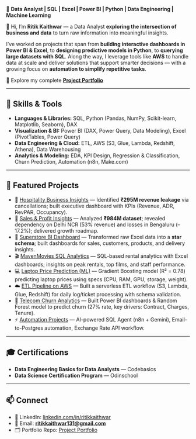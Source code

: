🎯 **Data Analyst | SQL | Excel | Power BI | Python | Data Engineering | Machine Learning**  

👋 Hi, I’m **Ritik Kaithwar** — a Data Analyst **exploring the intersection of business and data** to turn raw information into meaningful insights.  

I’ve worked on projects that span from **building interactive dashboards in Power BI & Excel**, to **designing predictive models in Python**, to **querying large datasets with SQL**. Along the way, I leverage tools like **AWS** to handle data at scale and deliver solutions that support smarter decisions — with a growing focus on **automation to simplify repetitive tasks**.  
 
📂 Explore my complete **[Project Portfolio](https://github.com/ritik-kaithwar/Portfolio)**  

---

## 🔑 Skills & Tools  
- **Languages & Libraries:** SQL, Python (Pandas, NumPy, Scikit-learn, Matplotlib, Seaborn), DAX  
- **Visualization & BI:** Power BI (DAX, Power Query, Data Modeling), Excel (PivotTables, Power Query)  
- **Data Engineering & Cloud:** ETL, AWS (S3, Glue, Lambda, Redshift, Athena), Data Warehousing  
- **Analytics & Modeling:** EDA, KPI Design, Regression & Classification, Churn Prediction, Automation (n8n, Make.com)  

---

## 📌 Featured Projects  
- 🏨 [Hospitality Business Insights](https://github.com/ritik-kaithwar/DA-atliq-hospitality-business-insights) — Identified **₹295M revenue leakage** via cancellations; built executive dashboard with KPIs (Revenue, ADR, RevPAR, Occupancy).  
- 🏢 [Sales & Profit Insights](https://github.com/ritik-kaithwar/DA-atliq-strategic-growth-insights) — Analyzed **₹984M dataset**; revealed dependency on Delhi NCR (53% revenue) and losses in Bengaluru (–17.2%); delivered growth roadmap.  
- 🛒 [Superstore BI Dashboard](https://github.com/ritik-kaithwar/DA-superstore-retail-powerbi-case-study) — Transformed raw Excel data into a **star schema**; built dashboards for sales, customers, products, and delivery insights.  
- 🎬 [MavenMovies SQL Analytics](https://github.com/ritik-kaithwar/DA-mavenmovies-sql-analytics) — SQL-based rental analytics with Excel dashboards; insights on peak rentals, top films, and staff performance.  
- 💻 [Laptop Price Prediction (ML)](https://github.com/ritik-kaithwar/ML-laptop-price-prediction) — Gradient Boosting model (R² = 0.78) predicting laptop prices using specs (CPU, RAM, GPU, storage, weight).  
- ☁️ [ETL Pipeline on AWS](https://github.com/ritik-kaithwar/DE-aws-etl-support-logs-tickets) — Built a serverless ETL workflow (S3, Lambda, Glue, Redshift) for daily log/ticket processing with schema validation.  
- 📡 [Telecom Churn Analytics](https://github.com/ritik-kaithwar/DA-telecom-customer-churn-analytics-prediction) — Built Power BI dashboards & Random Forest model to predict churn (27% rate, key drivers: Contract, Charges, Tenure).  
- ⚡ [Automation Projects](https://github.com/ritik-kaithwar?tab=repositories) — AI-powered SQL Agent (n8n + Gemini), Email-to-Postgres automation, Exchange Rate API workflow.  

---

## 🎓 Certifications  
- **Data Engineering Basics for Data Analysts** — Codebasics  
- **Data Science Certification Program** — Odinschool  

---

## 📫 Connect  
- 💼 LinkedIn: [linkedin.com/in/ritikkaithwar](https://www.linkedin.com/in/ritikkaithwar)  
- 📧 Email: **ritikkaithwar131@gmail.com**  
- 🗂️ Portfolio Repo: [Project Portfolio](https://github.com/ritik-kaithwar/Portfolio)  